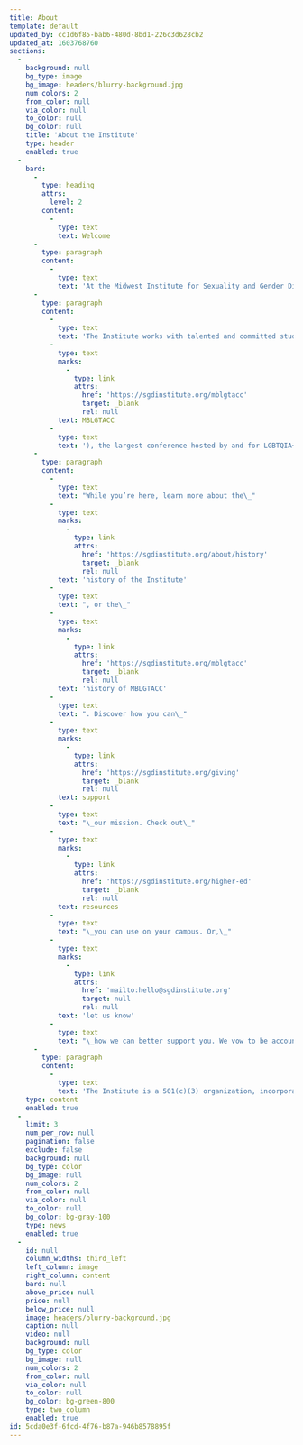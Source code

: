 ```yaml
---
title: About
template: default
updated_by: cc1d6f85-bab6-480d-8bd1-226c3d628cb2
updated_at: 1603768760
sections:
  -
    background: null
    bg_type: image
    bg_image: headers/blurry-background.jpg
    num_colors: 2
    from_color: null
    via_color: null
    to_color: null
    bg_color: null
    title: 'About the Institute'
    type: header
    enabled: true
  -
    bard:
      -
        type: heading
        attrs:
          level: 2
        content:
          -
            type: text
            text: Welcome
      -
        type: paragraph
        content:
          -
            type: text
            text: 'At the Midwest Institute for Sexuality and Gender Diversity, we re-envision a culture of higher education where the needs and experiences of systematically disadvantaged students are centered and the diverse experiences across the spectrums of sexuality and gender are celebrated.'
      -
        type: paragraph
        content:
          -
            type: text
            text: 'The Institute works with talented and committed student leaders from across the region to host the Midwest Bisexual Lesbian Gay Transgender Asexual College Conference ('
          -
            type: text
            marks:
              -
                type: link
                attrs:
                  href: 'https://sgdinstitute.org/mblgtacc'
                  target: _blank
                  rel: null
            text: MBLGTACC
          -
            type: text
            text: '), the largest conference hosted by and for LGBTQIA+ college students. Through this and other programs, we advance knowledge of sexuality and gender and we empower students to inspire sustainable change. We lead our higher education colleagues in relevant and inclusive practices.'
      -
        type: paragraph
        content:
          -
            type: text
            text: "While you’re here, learn more about the\_"
          -
            type: text
            marks:
              -
                type: link
                attrs:
                  href: 'https://sgdinstitute.org/about/history'
                  target: _blank
                  rel: null
            text: 'history of the Institute'
          -
            type: text
            text: ", or the\_"
          -
            type: text
            marks:
              -
                type: link
                attrs:
                  href: 'https://sgdinstitute.org/mblgtacc'
                  target: _blank
                  rel: null
            text: 'history of MBLGTACC'
          -
            type: text
            text: ". Discover how you can\_"
          -
            type: text
            marks:
              -
                type: link
                attrs:
                  href: 'https://sgdinstitute.org/giving'
                  target: _blank
                  rel: null
            text: support
          -
            type: text
            text: "\_our mission. Check out\_"
          -
            type: text
            marks:
              -
                type: link
                attrs:
                  href: 'https://sgdinstitute.org/higher-ed'
                  target: _blank
                  rel: null
            text: resources
          -
            type: text
            text: "\_you can use on your campus. Or,\_"
          -
            type: text
            marks:
              -
                type: link
                attrs:
                  href: 'mailto:hello@sgdinstitute.org'
                  target: null
                  rel: null
            text: 'let us know'
          -
            type: text
            text: "\_how we can better support you. We vow to be accountable to the community we serve."
      -
        type: paragraph
        content:
          -
            type: text
            text: 'The Institute is a 501(c)(3) organization, incorporated in the state of Michigan and serving the entire Midwest, including Illinois, Indiana, Iowa, Kansas, Kentucky, Michigan, Minnesota, Missouri, Nebraska, North Dakota, Ohio, South Dakota, and Wisconsin. We are governed by a board of directors, and our programs, resources, and operations are organized by the leadership team.'
    type: content
    enabled: true
  -
    limit: 3
    num_per_row: null
    pagination: false
    exclude: false
    background: null
    bg_type: color
    bg_image: null
    num_colors: 2
    from_color: null
    via_color: null
    to_color: null
    bg_color: bg-gray-100
    type: news
    enabled: true
  -
    id: null
    column_widths: third_left
    left_column: image
    right_column: content
    bard: null
    above_price: null
    price: null
    below_price: null
    image: headers/blurry-background.jpg
    caption: null
    video: null
    background: null
    bg_type: color
    bg_image: null
    num_colors: 2
    from_color: null
    via_color: null
    to_color: null
    bg_color: bg-green-800
    type: two_column
    enabled: true
id: 5cda0e3f-6fcd-4f76-b87a-946b8578895f
---
```

